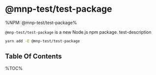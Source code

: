 # @mnp-test/test-package

%NPM: @mnp-test/test-package%

`@mnp-test/test-package` is a new Node.js npm package. test-description

```sh
yarn add -E @mnp-test/test-package
```

## Table Of Contents

%TOC%

